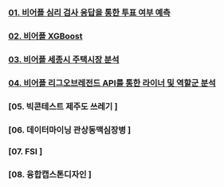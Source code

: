 ### [01. 비어플 심리 검사 응답을 통한 투표 여부 예측](https://github.com/bin9841/data_analysis_project/tree/main/project_01)
### [02. 비어플 XGBoost](https://github.com/bin9841/data_analysis_project/tree/main/team_study_01)
### [03. 비어플 세종시 주택시장 분석](https://github.com/bin9841/data_analysis_project/tree/main/project_02)
### [04. 비어플 리그오브레전드 API를 통한 라이너 및 역할군 분석](https://github.com/bin9841/data_analysis_project/tree/main/project_03)
### [05. 빅콘테스트 제주도 쓰레기 ]
### [06. 데이터마이닝 관상동맥심장병 ]
### [07. FSI ]
### [08. 융합캡스톤디자인 ]
